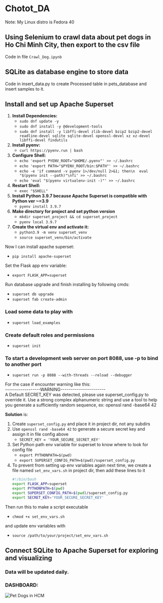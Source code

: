 # Chotot_DA

Note: My Linux distro is Fedora 40

## Using Selenium to crawl data about pet dogs in Ho Chi Minh City, then export to the csv file

Code in file `Crawl_Dog.ipynb`

## SQLite as database engine to store data
Code in insert_data.py to create Processed table in pets_database and insert samples to it.

## Install and set up Apache Superset

1. **Install Dependencies:**
   - `sudo dnf update -y`
   - `sudo dnf install -y @development-tools`
   - `sudo dnf install -y libffi-devel zlib-devel bzip2 bzip2-devel readline-devel sqlite sqlite-devel openssl-devel xz xz-devel libffi-devel findutils`
2. **Install pyenv:**
   - `curl https://pyenv.run | bash`
3. **Configure Shell:**
   - `echo 'export PYENV_ROOT="$HOME/.pyenv"' >> ~/.bashrc`
   - `echo 'export PATH="$PYENV_ROOT/bin:$PATH"' >> ~/.bashrc`
   - `echo -e 'if command -v pyenv 1>/dev/null 2>&1; then\n  eval "$(pyenv init --path)"\nfi' >> ~/.bashrc`
   - `echo 'eval "$(pyenv virtualenv-init -)"' >> ~/.bashrc`
4. **Restart Shell:**
   - `exec "$SHELL"`
5. **Install Python 3.9.7 because Apache Superset is compatible with Python ver ~=3.9**
   - `pyenv install 3.9.7`
6. **Make directory for project and set python version**
   - `mkdir superset_project && cd superset_project`
   - `pyenv local 3.9.7`
7. **Create the virtual env and activate it:**
   - `python3.9 -m venv superset_venv`
   - `source superset_venv/bin/activate`

Now I can install apache superset:
- `pip install apache-superset`

Set the Flask app env variable:
- `export FLASK_APP=superset`

Run database upgrade and finish installing by following cmds:
- `superset db upgrade`
- `superset fab create-admin`

### Load some data to play with

- `superset load_examples`

### Create default roles and permissions

- `superset init`

### To start a development web server on port 8088, use -p to bind to another port

- `superset run -p 8088 --with-threads --reload --debugger`

For the case if encounter warning like this: \
------------------WARNING----------------------- \
A Default SECRET_KEY was detected, please use superset_config.py to override it. Use a strong complex alphanumeric string and use a tool to help you generate a sufficiently random sequence, ex: openssl rand -base64 42

**Solution** is:

1. Create `superset_config.py` and place it in project dir, not any subdirs
2. Use `openssl rand -base64 42` to generate a secure secret key and assign it in file config above
   - `SECRET_KEY = 'YOUR_SECURE_SECRET_KEY'`
3. Set Python path env variable for superset to know where to look for config file
   - `export PYTHONPATH=$(pwd)`
   - `export SUPERSET_CONFIG_PATH=$(pwd)/superset_config.py`
4. To prevent from setting up env variables again next time, we create a file named `set_env_vars.sh` in project dir, then add these lines to it
   ```bash
   #!/bin/bash
   export FLASK_APP=superset
   export PYTHONPATH=$(pwd)
   export SUPERSET_CONFIG_PATH=$(pwd)/superset_config.py
   export SECRET_KEY='YOUR_SECURE_SECRET_KEY'

Then run this to make a script executable
- `chmod +x set_env_vars.sh` 
  
and update env variables with
- `source /path/to/your/project/set_env_vars.sh`
## Connect SQLite to Apache Superset for exploring and visualizing
### Data will be updated daily.
### DASHBOARD:
![Pet Dogs in HCM](Dashboard/PetDogs.jpg)
